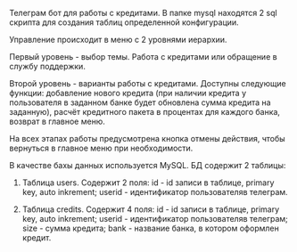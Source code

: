 Телеграм бот для работы с кредитами. В папке mysql находятся 2 sql скрипта для создания таблиц определенной конфигурации.

Управление происходит в меню с 2 уровнями иерархии.

Первый уровень - выбор темы. Работа с кредитами или обращение в службу поддержки.


Второй уровень - варианты работы с кредитами. Доступны следующие функции: добавление нового кредита (при наличии кредита у пользователя в заданном банке будет обновлена сумма кредита на заданную), расчёт кредитного пакета в процентах для каждого банка, возврат в главное меню.

На всех этапах работы предусмотрена кнопка отмены действия, чтобы вернуться в главное меню при необходимости.

В качестве бахы данных используется MySQL. БД содержит 2 таблицы:

   1) Таблица users. Содержит 2 поля: id - id записи в таблице, primary key, auto inkrement; userid - идентификатор пользователяв телеграм.
   
   2) Таблица credits. Содержит 4 поля: id - id записи в таблице, primary key, auto inkrement; userid - идентификатор пользователяв телеграм; size - сумма кредита;
                                        bank - название банка, в котором оформлен кредит.
